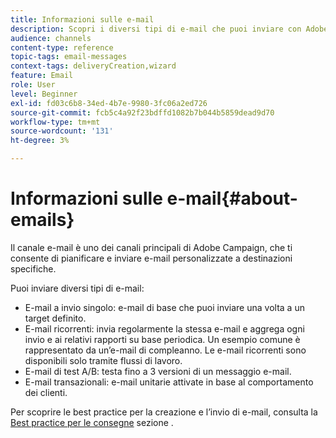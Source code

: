 ```yaml
---
title: Informazioni sulle e-mail
description: Scopri i diversi tipi di e-mail che puoi inviare con Adobe Campaign.
audience: channels
content-type: reference
topic-tags: email-messages
context-tags: deliveryCreation,wizard
feature: Email
role: User
level: Beginner
exl-id: fd03c6b8-34ed-4b7e-9980-3fc06a2ed726
source-git-commit: fcb5c4a92f23bdffd1082b7b044b5859dead9d70
workflow-type: tm+mt
source-wordcount: '131'
ht-degree: 3%

---
```


# Informazioni sulle e-mail{#about-emails}

Il canale e-mail è uno dei canali principali di Adobe Campaign, che ti consente di pianificare e inviare e-mail personalizzate a destinazioni specifiche.

Puoi inviare diversi tipi di e-mail:

* E-mail a invio singolo: e-mail di base che puoi inviare una volta a un target definito.
* E-mail ricorrenti: invia regolarmente la stessa e-mail e aggrega ogni invio e ai relativi rapporti su base periodica. Un esempio comune è rappresentato da un’e-mail di compleanno. Le e-mail ricorrenti sono disponibili solo tramite flussi di lavoro.
* E-mail di test A/B: testa fino a 3 versioni di un messaggio e-mail.
* E-mail transazionali: e-mail unitarie attivate in base al comportamento dei clienti.

Per scoprire le best practice per la creazione e l’invio di e-mail, consulta la [Best practice per le consegne](../../sending/using/delivery-best-practices.md) sezione .
